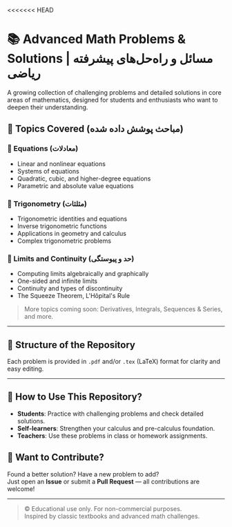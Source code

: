 <<<<<<< HEAD
# 📚 Advanced Math Problems & Solutions | مسائل و راه‌حل‌های پیشرفته ریاضی

A growing collection of challenging problems and detailed solutions in core areas of mathematics, designed for students and enthusiasts who want to deepen their understanding.

## 📂 Topics Covered (مباحث پوشش داده شده)

### 🔹 Equations (معادلات)
- Linear and nonlinear equations
- Systems of equations
- Quadratic, cubic, and higher-degree equations
- Parametric and absolute value equations

### 🔹 Trigonometry (مثلثات)
- Trigonometric identities and equations
- Inverse trigonometric functions
- Applications in geometry and calculus
- Complex trigonometric problems

### 🔹 Limits and Continuity (حد و پیوستگی)
- Computing limits algebraically and graphically
- One-sided and infinite limits
- Continuity and types of discontinuity
- The Squeeze Theorem, L'Hôpital's Rule

> More topics coming soon: Derivatives, Integrals, Sequences & Series, and more.

---

## 🧩 Structure of the Repository


Each problem is provided in `.pdf` and/or `.tex` (LaTeX) format for clarity and easy editing.

---

## 🤝 How to Use This Repository?

- **Students**: Practice with challenging problems and check detailed solutions.
- **Self-learners**: Strengthen your calculus and pre-calculus foundation.
- **Teachers**: Use these problems in class or homework assignments.

## 🌱 Want to Contribute?

Found a better solution? Have a new problem to add?  
Just open an **Issue** or submit a **Pull Request** — all contributions are welcome!


---

> © Educational use only. For non-commercial purposes.  
> Inspired by classic textbooks and advanced math challenges.
>>>>>>> 
